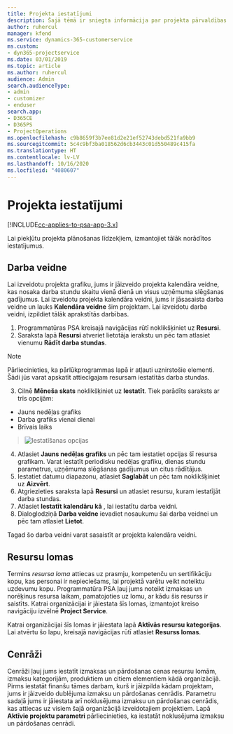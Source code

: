 ```yaml
---
title: Projekta iestatījumi
description: Šajā tēmā ir sniegta informācija par projekta pārvaldības iestatījumiem.
author: ruhercul
manager: kfend
ms.service: dynamics-365-customerservice
ms.custom:
- dyn365-projectservice
ms.date: 03/01/2019
ms.topic: article
ms.author: ruhercul
audience: Admin
search.audienceType:
- admin
- customizer
- enduser
search.app:
- D365CE
- D365PS
- ProjectOperations
ms.openlocfilehash: c9b8659f3b7ee81d2e21ef52743debd521fa9bb9
ms.sourcegitcommit: 5c4c9bf3ba018562d6cb3443c01d550489c415fa
ms.translationtype: HT
ms.contentlocale: lv-LV
ms.lasthandoff: 10/16/2020
ms.locfileid: "4080607"
---
```

# <a name="project-settings"></a>Projekta iestatījumi

[!INCLUDE[cc-applies-to-psa-app-3.x](../includes/cc-applies-to-psa-app-3x.md)]

Lai piekļūtu projekta plānošanas līdzekļiem, izmantojiet tālāk norādītos iestatījumus.

## <a name="work-template"></a>Darba veidne

Lai izveidotu projekta grafiku, jums ir jāizveido projekta kalendāra veidne, kas nosaka darba stundu skaitu vienā dienā un visus uzņēmuma slēgšanas gadījumus. Lai izveidotu projekta kalendāra veidni, jums ir jāsasaista darba veidne un lauks **Kalendāra veidne** šim projektam. Lai izveidotu darba veidni, izpildiet tālāk aprakstītās darbības.

1. Programmatūras PSA kreisajā navigācijas rūtī noklikšķiniet uz **Resursi**. 
2. Saraksta lapā **Resursi** atveriet lietotāja ierakstu un pēc tam atlasiet vienumu **Rādīt darba stundas**.

  > [!NOTE]
  > Pārliecinieties, ka pārlūkprogrammas lapā ir atļauti uznirstošie elementi. Šādi jūs varat apskatīt attiecīgajam resursam iestatītās darba stundas.
  
3. Cilnē **Mēneša skats** noklikšķiniet uz **Iestatīt**. Tiek parādīts saraksts ar trīs opcijām: 

  - Jauns nedēļas grafiks
  - Darba grafiks vienai dienai
  - Brīvais laiks

> ![Iestatīšanas opcijas](media/project-13.png)

4. Atlasiet **Jauns nedēļas grafiks** un pēc tam iestatiet opcijas šī resursa grafikam. Varat iestatīt periodisku nedēļas grafiku, dienas stundu parametrus, uzņēmuma slēgšanas gadījumus un citus rādītājus.
5. Iestatiet datumu diapazonu, atlasiet **Saglabāt** un pēc tam noklikšķiniet uz **Aizvērt**. 
6. Atgriezieties saraksta lapā **Resursi** un atlasiet resursu, kuram iestatījāt darba stundas. 
7. Atlasiet **Iestatīt kalendāru kā** , lai iestatītu darba veidni. 
8. Dialoglodziņā **Darba veidne** ievadiet nosaukumu šai darba veidnei un pēc tam atlasiet **Lietot**. 

Tagad šo darba veidni varat sasaistīt ar projekta kalendāra veidni.

## <a name="resource-roles"></a>Resursu lomas

Termins *resursa loma* attiecas uz prasmju, kompetenču un sertifikāciju kopu, kas personai ir nepieciešams, lai projektā varētu veikt noteiktu uzdevumu kopu. Programmatūra PSA ļauj jums noteikt izmaksas un norēķinus resursa laikam, pamatojoties uz lomu, ar kādu šis resurss ir saistīts. Katrai organizācijai ir jāiestata šīs lomas, izmantojot kreiso navigāciju izvēlnē **Project Service**.

Katrai organizācijai šīs lomas ir jāiestata lapā **Aktīvās resursu kategorijas**. Lai atvērtu šo lapu, kreisajā navigācijas rūtī atlasiet **Resurss lomas**.

## <a name="price-lists"></a>Cenrāži

Cenrāži ļauj jums iestatīt izmaksas un pārdošanas cenas resursu lomām, izmaksu kategorijām, produktiem un citiem elementiem kādā organizācijā. Pirms iestatāt finanšu tāmes darbam, kurš ir jāizpilda kādam projektam, jums ir jāizveido dublējuma izmaksu un pārdošanas cenrādis. Parametru sadaļā jums ir jāiestata arī noklusējuma izmaksu un pārdošanas cenrādis, kas attiecas uz visiem šajā organizācijā izveidotajiem projektiem. Lapā **Aktīvie projektu parametri** pārliecinieties, ka iestatāt noklusējuma izmaksu un pārdošanas cenrādi.
